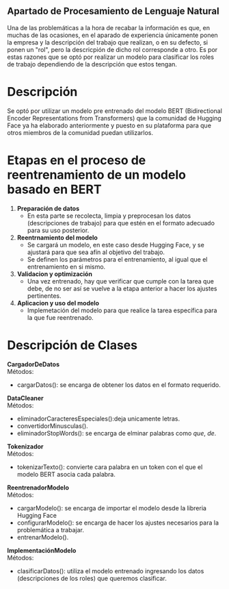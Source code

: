 ## Apartado de Procesamiento de Lenguaje Natural
Una de las problemáticas a la hora de recabar la información es que, en muchas de las ocasiones, en el aparado de experiencia únicamente ponen la empresa y la descripción del trabajo que realizan, o en su defecto, si ponen un "rol", pero la descricpión de dicho rol corresponde a otro. Es por estas razones que se optó por realizar un modelo para clasificar los roles de trabajo dependiendo de la descripción que estos tengan.

# Descripción

Se optó por utilizar un modelo pre entrenado del modelo BERT (Bidirectional Encoder Representations from Transformers) que la comunidad de Hugging Face ya ha elaborado anteriormente y puesto en su plataforma para que otros miembros de la comunidad puedan utilizarlos. 

# Etapas en el proceso de reentrenamiento de un modelo basado en BERT
1. **Preparación de datos**
    - En esta parte se recolecta, limpia y preprocesan los datos (descripciones de trabajo) para que estén en el formato adecuado para su uso posterior.
2. **Reentrnamiento del modelo**
    - Se cargará un modelo, en este caso desde Hugging Face, y se ajustará para que sea afín al objetivo del trabajo.
    - Se definen los parámetros para el entrenamiento, al igual que el entrenamiento en si mismo.
3. **Validacion y optimización**
    - Una vez entrenado, hay que verificar que cumple con la tarea que debe, de no ser así se vuelve a la etapa anterior a hacer los ajustes pertinentes.
4. **Aplicacion y uso del modelo**
    - Implemetación del modelo para que realice la tarea específica para la que fue reentrenado. 


# Descripción de Clases

**CargadorDeDatos**  
Métodos:
- cargarDatos(): se encarga de obtener los datos en el formato requerido.

**DataCleaner**  
Métodos:
- eliminadorCaracteresEspeciales():deja unicamente letras.
- convertidorMinusculas().
- eliminadorStopWords(): se encarga de elminar palabras como *que*, *de*.

**Tokenizador**  
Métodos:
- tokenizarTexto(): convierte cara palabra en un token con el que el modelo BERT asocia cada palabra.

**ReentrenadorModelo**  
Métodos:
- cargarModelo(): se encarga de importar el modelo desde la libreria Hugging Face
- configurarModelo(): se encarga de hacer los ajustes necesarios para la problemática a trabajar.
- entrenarModelo().

**ImplementaciónModelo**  
Métodos: 
+ clasificarDatos(): utiliza el modelo entrenado ingresando los datos (descripciones de los roles) que queremos clasificar.